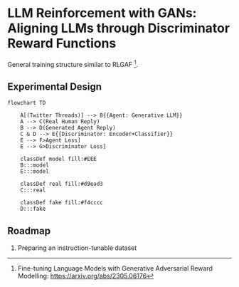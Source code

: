 # LLM Reinforcement with GANs: Aligning LLMs through Discriminator Reward Functions

General training structure similar to RLGAF [^1].

## Experimental Design

```mermaid
flowchart TD

	A[(Twitter Threads)] --> B{{Agent: Generative LLM}}
	A --> C(Real Human Reply)
	B --> D(Generated Agent Reply)
	C & D --> E{{Discriminator: Encoder+Classifier}}
	E --> F>Agent Loss]
	E --> G>Discriminator Loss]

	classDef model fill:#EEE
	B:::model
	E:::model

	classDef real fill:#d9ead3
	C:::real

	classDef fake fill:#f4cccc
	D:::fake
```

## Roadmap

1. Preparing an instruction-tunable dataset

[^1]: Fine-tuning Language Models with Generative Adversarial Reward Modelling: <https://arxiv.org/abs/2305.06176>